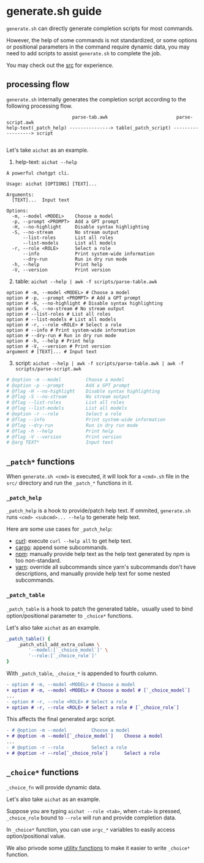 # generate.sh guide

`generate.sh` can directly generate completion scripts for most commands.

However, the help of some commands is not standardized, or some options or positional parameters in the command require dynamic data, you may need to add scripts to assist `generate.sh` to complete the job.

You may check out the [src](https://github.com/sigoden/argc-completions/tree/main/src) for experience.

## processing flow

`generate.sh` internally generates the completion script according to the following processing flow.

```
                        parse-tab.awk                         parse-script.awk 
help-text(_patch_help) ---------------> table(_patch_script) ------------------> script
              
```

Let's take `aichat` as an example.

1. help-text: `aichat --help`

```
A powerful chatgpt cli.

Usage: aichat [OPTIONS] [TEXT]...

Arguments:
  [TEXT]...  Input text

Options:
  -m, --model <MODEL>    Choose a model
  -p, --prompt <PROMPT>  Add a GPT prompt
  -H, --no-highlight     Disable syntax highlighting
  -S, --no-stream        No stream output
      --list-roles       List all roles
      --list-models      List all models
  -r, --role <ROLE>      Select a role
      --info             Print system-wide information
      --dry-run          Run in dry run mode
  -h, --help             Print help
  -V, --version          Print version
```

2. table: `aichat --help | awk -f scripts/parse-table.awk`

```
option # -m, --model <MODEL> # Choose a model
option # -p, --prompt <PROMPT> # Add a GPT prompt
option # -H, --no-highlight # Disable syntax highlighting
option # -S, --no-stream # No stream output
option # --list-roles # List all roles
option # --list-models # List all models
option # -r, --role <ROLE> # Select a role
option # --info # Print system-wide information
option # --dry-run # Run in dry run mode
option # -h, --help # Print help
option # -V, --version # Print version
argument # [TEXT]... # Input text
```

3. script: `aichat --help | awk -f scripts/parse-table.awk | awk -f scripts/parse-script.awk`

```sh
# @option -m --model         Choose a model
# @option -p --prompt        Add a GPT prompt
# @flag -H --no-highlight    Disable syntax highlighting
# @flag -S --no-stream       No stream output
# @flag --list-roles         List all roles
# @flag --list-models        List all models
# @option -r --role          Select a role
# @flag --info               Print system-wide information
# @flag --dry-run            Run in dry run mode
# @flag -h --help            Print help
# @flag -V --version         Print version
# @arg TEXT*                 Input text
```

## `_patch*` functions 

When `generate.sh <cmd>` is executed, it will look for a `<cmd>.sh` file in the `src/` directory and run the `_patch_*` functions in it.

### `_patch_help`

`_patch_help` is a hook to provide/patch help text. If ommited, `generate.sh` runs `<cmd> <subcmd>... --help` to generate help text.

Here are some use cases for `_patch_help`:

- [curl](https://github.com/sigoden/argc-completions/blob/main/src/curl.sh): execute `curl --help all` to get help text.
- [cargo](https://github.com/sigoden/argc-completions/blob/main/src/cargo.sh): append some subcommands.
- [npm](https://github.com/sigoden/argc-completions/blob/main/src/npm.sh): manually provide help text as the help text generated by npm is too non-standard.
- [yarn](https://github.com/sigoden/argc-completions/blob/main/src/yarn.sh): override all subcommands since yarn's subcommands don't have descriptions, and manually provide help text for some nested subcommands.

### `_patch_table`

`_patch_table` is a hook to patch the generated table，usually used to bind option/positional parameter to `_choice*` functions.

Let's also take `aichat` as an example.

```sh
_patch_table() {
    _patch_util_add_extra_column \
        '--model:[`_choice_model`]' \
        '--role:[`_choice_role`]'
}
```

With `_patch_table`, `_choice_*` is appended to fourth column.

```diff
- option # -m, --model <MODEL> # Choose a model
+ option # -m, --model <MODEL> # Choose a model # [`_choice_model`]
...
- option # -r, --role <ROLE> # Select a role
+ option # -r, --role <ROLE> # Select a role # [`_choice_role`]
```

This affects the final generated argc script.

```diff
- # @option -m --model         Choose a model
+ # @option -m --model[`_choice_model`]    Choose a model
...
- # @option -r --role          Select a role
+ # @option -r --role[`_choice_role`]      Select a role
```

## `_choice*` functions

`_choice_fn` will provide dynamic data.

Let's also take `aichat` as an example.

Suppose you are typing `aichat --role <tab>`, when `<tab>` is pressed, `_choice_role` bound to `--role` will run and provide completion data.

In `_choice*` function, you can use `argc_*` variables to easily access option/positional value.

We also privode some [utility functions](https://github.com/sigoden/argc-completions/blob/main/utils/_argc_utils/) to make it easier to write `_choice*` function.
